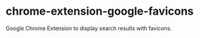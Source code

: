 # chrome-extension-google-favicons
Google Chrome Extension to display search results with favicons.
